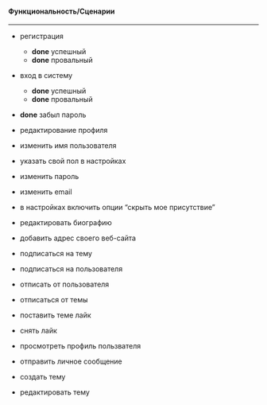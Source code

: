 #### Функциональность/Сценарии
___

* регистрация         
    * __done__ успешный                       
    * __done__ провальный                                                                 
* вход в систему
    * __done__ успешный
    * __done__ провальный
* __done__ забыл пароль    
* редактирование профиля
* изменить имя пользователя
* указать свой пол в настройках
* изменить пароль
* изменить email
* в настройках включить опции “скрыть мое присутствие”
* редактировать биографию
* добавить адрес своего веб-сайта 


* подписаться на тему
* подписаться на пользователя
* отписать от пользователя
* отписаться от темы
* поставить теме лайк
* снять лайк
* просмотреть профиль пользвателя
* отправить личное сообщение


* создать тему
* редактировать тему






